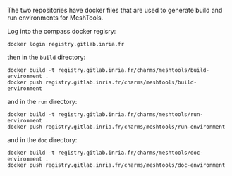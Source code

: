 The two repositories have docker files that are used to generate build and run environments for MeshTools.

Log into the compass docker regisry:

```shell
docker login registry.gitlab.inria.fr
```

then in the `build` directory:

```shell
docker build -t registry.gitlab.inria.fr/charms/meshtools/build-environment .
docker push registry.gitlab.inria.fr/charms/meshtools/build-environment 
```

and in the `run` directory:

```shell
docker build -t registry.gitlab.inria.fr/charms/meshtools/run-environment .
docker push registry.gitlab.inria.fr/charms/meshtools/run-environment 
```

and in the `doc` directory:

```shell
docker build -t registry.gitlab.inria.fr/charms/meshtools/doc-environment .
docker push registry.gitlab.inria.fr/charms/meshtools/doc-environment 
```
